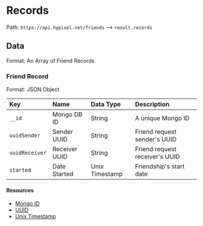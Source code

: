 # Records
Path: `https://api.hypixel.net/friends` --> `result.records`

## Data
Format: An Array of Friend Records

### Friend Record
Format: JSON Object

|Key|Name|Data Type|Description|
|:-|:-|:-|:-|
|`__id`|Mongo DB ID|String|A unique Mongo ID|
|`uuidSender`|Sender UUID|String|Friend request sender's UUID|
|`uuidReceiver`|Receiver UUID|String|Friend request receiver's UUID|
|`started`|Date Started|Unix Timestamp|Friendship's start date|

#### Resources
- [Mongo ID](https://www.navicat.com/en/company/aboutus/blog/1010-all-about-mongodb-s-_id-field)
- [UUID](https://github.com/Mysterium422/Hypixel-Api-Docs/tree/main/API%20Usage/UUID.md)
- [Unix Timestamp](https://www.unixtimestamp.com)